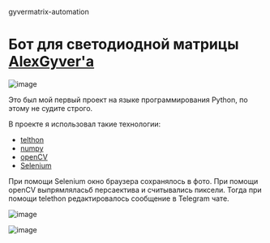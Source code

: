 gyvermatrix-automation
# Бот для светодиодной матрицы [AlexGyver'а](https://youtube.com/c/AlexGyver)

![image](https://user-images.githubusercontent.com/58335696/113860527-6cc2c080-97a6-11eb-8d70-96dfca608f23.png)

Это был мой первый проект на языке программирования Python, по этому не судите строго.

В проекте я использовал такие технологии:
+ [telthon](https://docs.telethon.dev/en/latest/)
+ [numpy](https://numpy.org/)
+ [openCV](https://github.com/opencv/opencv-python)
+ [Selenium](https://selenium-python.readthedocs.io/)

При помощи Selenium окно браузера сохранялось в фото. При помощи openCV выпрямляласьб персаектива и считывались пиксели. Тогда при помощи telethon редактировалось сообщение в Telegram чате.

![image](https://user-images.githubusercontent.com/58335696/113860707-a1cf1300-97a6-11eb-8248-51f6dfae49b0.png)

![image](https://user-images.githubusercontent.com/58335696/113860733-a8f62100-97a6-11eb-85ec-8d027b3be4a9.png)
